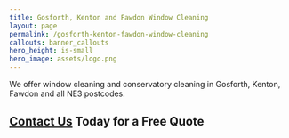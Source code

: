```yaml
---
title: Gosforth, Kenton and Fawdon Window Cleaning
layout: page
permalink: /gosforth-kenton-fawdon-window-cleaning
callouts: banner_callouts
hero_height: is-small
hero_image: assets/logo.png
---
```


We offer window cleaning and conservatory cleaning in Gosforth, Kenton, Fawdon and all NE3 postcodes.

## [Contact Us](/contact-us) Today for a Free Quote